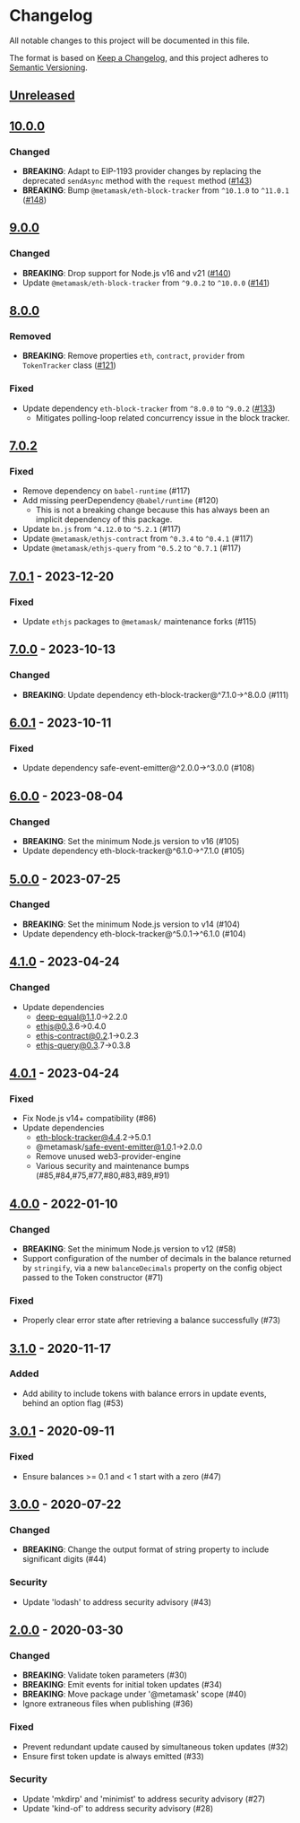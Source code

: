 # Changelog

All notable changes to this project will be documented in this file.

The format is based on [Keep a Changelog](https://keepachangelog.com/en/1.0.0/),
and this project adheres to [Semantic Versioning](https://semver.org/spec/v2.0.0.html).

## [Unreleased]

## [10.0.0]

### Changed

- **BREAKING**: Adapt to EIP-1193 provider changes by replacing the deprecated `sendAsync` method with the `request` method ([#143](https://github.com/MetaMask/eth-token-tracker/pull/143))
- **BREAKING**: Bump `@metamask/eth-block-tracker` from `^10.1.0` to `^11.0.1` ([#148](https://github.com/MetaMask/eth-token-tracker/pull/148))

## [9.0.0]

### Changed

- **BREAKING**: Drop support for Node.js v16 and v21 ([#140](https://github.com/MetaMask/eth-token-tracker/pull/140))
- Update `@metamask/eth-block-tracker` from `^9.0.2` to `^10.0.0` ([#141](https://github.com/MetaMask/eth-token-tracker/pull/141))

## [8.0.0]

### Removed

- **BREAKING**: Remove properties `eth`, `contract`, `provider` from `TokenTracker` class ([#121](https://github.com/MetaMask/eth-token-tracker/pull/121))

### Fixed

- Update dependency `eth-block-tracker` from `^8.0.0` to `^9.0.2` ([#133](https://github.com/MetaMask/eth-token-tracker/pull/133))
  - Mitigates polling-loop related concurrency issue in the block tracker.

## [7.0.2]

### Fixed

- Remove dependency on `babel-runtime` (#117)
- Add missing peerDependency `@babel/runtime` (#120)
  - This is not a breaking change because this has always been an implicit dependency of this package.
- Update `bn.js` from `^4.12.0` to `^5.2.1` (#117)
- Update `@metamask/ethjs-contract` from `^0.3.4` to `^0.4.1` (#117)
- Update `@metamask/ethjs-query` from `^0.5.2` to `^0.7.1` (#117)

## [7.0.1] - 2023-12-20

### Fixed

- Update `ethjs` packages to `@metamask/` maintenance forks (#115)

## [7.0.0] - 2023-10-13

### Changed

- **BREAKING**: Update dependency eth-block-tracker@^7.1.0->^8.0.0 (#111)

## [6.0.1] - 2023-10-11

### Fixed

- Update dependency safe-event-emitter@^2.0.0->^3.0.0 (#108)

## [6.0.0] - 2023-08-04

### Changed

- **BREAKING**: Set the minimum Node.js version to v16 (#105)
- Update dependency eth-block-tracker@^6.1.0->^7.1.0 (#105)

## [5.0.0] - 2023-07-25

### Changed

- **BREAKING**: Set the minimum Node.js version to v14 (#104)
- Update dependency eth-block-tracker@^5.0.1->^6.1.0 (#104)

## [4.1.0] - 2023-04-24

### Changed

- Update dependencies
  - deep-equal@1.1.0->2.2.0
  - ethjs@0.3.6->0.4.0
  - ethjs-contract@0.2.1->0.2.3
  - ethjs-query@0.3.7->0.3.8

## [4.0.1] - 2023-04-24

### Fixed

- Fix Node.js v14+ compatibility (#86)
- Update dependencies
  - eth-block-tracker@4.4.2->5.0.1
  - @metamask/safe-event-emitter@1.0.1->2.0.0
  - Remove unused web3-provider-engine
  - Various security and maintenance bumps (#85,#84,#75,#77,#80,#83,#89,#91)

## [4.0.0] - 2022-01-10

### Changed

- **BREAKING**: Set the minimum Node.js version to v12 (#58)
- Support configuration of the number of decimals in the balance returned by `stringify`, via a new `balanceDecimals` property on the config object passed to the Token constructor (#71)

### Fixed

- Properly clear error state after retrieving a balance successfully (#73)

## [3.1.0] - 2020-11-17

### Added

- Add ability to include tokens with balance errors in update events, behind an option flag (#53)

## [3.0.1] - 2020-09-11

### Fixed

- Ensure balances >= 0.1 and < 1 start with a zero (#47)

## [3.0.0] - 2020-07-22

### Changed

- **BREAKING**: Change the output format of string property to include significant digits (#44)

### Security

- Update 'lodash' to address security advisory (#43)

## [2.0.0] - 2020-03-30

### Changed

- **BREAKING**: Validate token parameters (#30)
- **BREAKING**: Emit events for initial token updates (#34)
- **BREAKING**: Move package under '@metamask' scope (#40)
- Ignore extraneous files when publishing (#36)

### Fixed

- Prevent redundant update caused by simultaneous token updates (#32)
- Ensure first token update is always emitted (#33)

### Security

- Update 'mkdirp' and 'minimist' to address security advisory (#27)
- Update 'kind-of' to address security advisory (#28)

[Unreleased]: https://github.com/MetaMask/eth-token-tracker/compare/v10.0.0...HEAD
[10.0.0]: https://github.com/MetaMask/eth-token-tracker/compare/v9.0.0...v10.0.0
[9.0.0]: https://github.com/MetaMask/eth-token-tracker/compare/v8.0.0...v9.0.0
[8.0.0]: https://github.com/MetaMask/eth-token-tracker/compare/v7.0.2...v8.0.0
[7.0.2]: https://github.com/MetaMask/eth-token-tracker/compare/v7.0.1...v7.0.2
[7.0.1]: https://github.com/MetaMask/eth-token-tracker/compare/v7.0.0...v7.0.1
[7.0.0]: https://github.com/MetaMask/eth-token-tracker/compare/v6.0.1...v7.0.0
[6.0.1]: https://github.com/MetaMask/eth-token-tracker/compare/v6.0.0...v6.0.1
[6.0.0]: https://github.com/MetaMask/eth-token-tracker/compare/v5.0.0...v6.0.0
[5.0.0]: https://github.com/MetaMask/eth-token-tracker/compare/v4.1.0...v5.0.0
[4.1.0]: https://github.com/MetaMask/eth-token-tracker/compare/v4.0.1...v4.1.0
[4.0.1]: https://github.com/MetaMask/eth-token-tracker/compare/v4.0.0...v4.0.1
[4.0.0]: https://github.com/MetaMask/eth-token-tracker/compare/v3.1.0...v4.0.0
[3.1.0]: https://github.com/MetaMask/eth-token-tracker/compare/v3.0.1...v3.1.0
[3.0.1]: https://github.com/MetaMask/eth-token-tracker/compare/v3.0.0...v3.0.1
[3.0.0]: https://github.com/MetaMask/eth-token-tracker/compare/v2.0.0...v3.0.0
[2.0.0]: https://github.com/MetaMask/eth-token-tracker/releases/tag/v2.0.0
